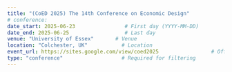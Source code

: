 ```yaml
---
title: "(CoED 2025) The 14th Conference on Economic Design"                     # Conference name
# conference:
date_start: 2025-06-23                # First day (YYYY-MM-DD)
date_end: 2025-06-25                  # Last day
venue: "University of Essex"       # Venue 
location: "Colchester, UK"           # Location
event_url: https://sites.google.com/view/coed2025                 # Official website
type: "conference"                   # Required for filtering
---
```

